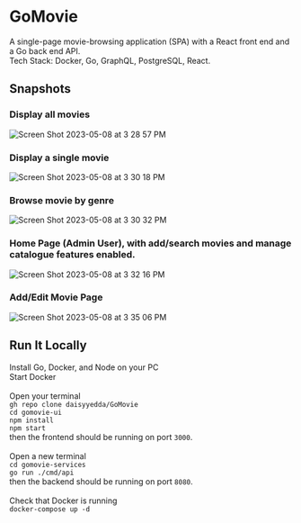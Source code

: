 # GoMovie
A single-page movie-browsing application (SPA) with a React front end and a Go back end API.
<br/>
Tech Stack: Docker, Go, GraphQL, PostgreSQL, React.

## Snapshots
### Display all movies 
![Screen Shot 2023-05-08 at 3 28 57 PM](https://user-images.githubusercontent.com/65566095/236915317-903f99da-2963-4249-96c8-2f65672c79f5.png)
### Display a single movie
![Screen Shot 2023-05-08 at 3 30 18 PM](https://user-images.githubusercontent.com/65566095/236915518-1ec6a0eb-39ce-4161-8928-0abd8750c07c.png)
### Browse movie by genre
![Screen Shot 2023-05-08 at 3 30 32 PM](https://user-images.githubusercontent.com/65566095/236915753-0829cb97-1fe2-4129-af7c-aadb5bd8789e.png)
### Home Page (Admin User), with add/search movies and manage catalogue features enabled.
![Screen Shot 2023-05-08 at 3 32 16 PM](https://user-images.githubusercontent.com/65566095/236915950-0f03fc7a-aa29-4b2a-b8f1-8e27fd9aa02f.png)
### Add/Edit Movie Page
![Screen Shot 2023-05-08 at 3 35 06 PM](https://user-images.githubusercontent.com/65566095/236916670-1ca2e47d-885f-40a9-80dc-a0fa95cabcfd.png)

## Run It Locally
Install Go, Docker, and Node on your PC
<br/>
Start Docker
<br/><br/>
Open your terminal
<br/>
`gh repo clone daisyyedda/GoMovie`
<br/>
`cd gomovie-ui`
<br/>
`npm install`
<br/>
`npm start`
<br/>
then the frontend should be running on port `3000`.
<br/><br/>
Open a new terminal
<br/>
`cd gomovie-services`
<br/>
`go run ./cmd/api`
<br/>
then the backend should be running on port `8080`.
<br/><br/>
Check that Docker is running
<br/>
`docker-compose up -d`
<br/>
